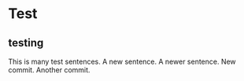 # Test
## testing
This is many test sentences. A new sentence. A newer sentence.
New commit.
Another commit.
